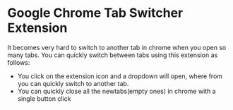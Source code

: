# Google Chrome Tab Switcher Extension
It becomes very hard to switch to another tab in chrome when you open so many tabs. You can quickly switch between tabs using this extension as follows:
* You click on the extension icon and a dropdown will open, where from you can quickly switch to another tab.
* You can quickly close all the newtabs(empty ones) in chrome with a single button click
